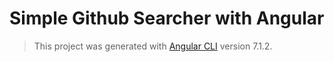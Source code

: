 # Simple Github Searcher with Angular 

> This project was generated with [Angular CLI](https://github.com/angular/angular-cli) version 7.1.2.
